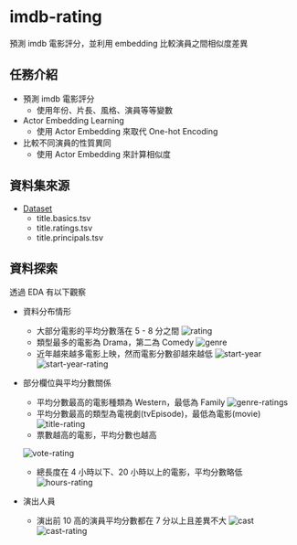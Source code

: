 # imdb-rating
預測 imdb 電影評分，並利用 embedding 比較演員之間相似度差異

## 任務介紹
- 預測 imdb 電影評分
  - 使用年份、片長、風格、演員等等變數
- Actor Embedding Learning
  - 使用 Actor Embedding 來取代 One-hot Encoding
- 比較不同演員的性質異同
  - 使用 Actor Embedding 來計算相似度

## 資料集來源
- [Dataset](https://www.kaggle.com/datasets/ashirwadsangwan/imdb-dataset)
  - title.basics.tsv
  - title.ratings.tsv
  - title.principals.tsv

## 資料探索
透過 EDA 有以下觀察
- 資料分布情形
  - 大部分電影的平均分數落在 5 - 8 分之間
  ![rating](img/avg-rating.png)
  - 類型最多的電影為 Drama，第二為 Comedy
  ![genre](img/genre.png)
  - 近年越來越多電影上映，然而電影分數卻越來越低
  ![start-year](img/start-year.png)
  ![start-year-rating](img/start-year-rating.png)
- 部分欄位與平均分數關係
  - 平均分數最高的電影種類為 Western，最低為 Family
  ![genre-ratings](img/genre-ratings.png)
  - 平均分數最高的類型為電視劇(tvEpisode)，最低為電影(movie)
  ![title-rating](img/title-rating.png)
  - 票數越高的電影，平均分數也越高
  
  ![vote-rating](img/vote-rating.png)
  - 總長度在 4 小時以下、20 小時以上的電影，平均分數略低
  ![hours-rating](img/hours-rating.png)
- 演出人員
  - 演出前 10 高的演員平均分數都在 7 分以上且差異不大
  ![cast](img/cast.png)
  ![cast-rating](img/cast-rating.png)
 
 
 
 
